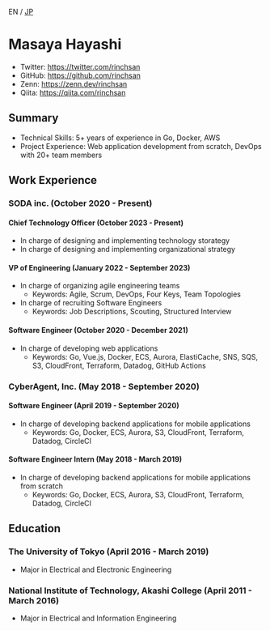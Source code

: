 EN / [JP](README_JP.md)

# Masaya Hayashi

- Twitter: https://twitter.com/rinchsan
- GitHub: https://github.com/rinchsan
- Zenn: https://zenn.dev/rinchsan
- Qiita: https://qiita.com/rinchsan

## Summary

- Technical Skills: 5+ years of experience in Go, Docker, AWS
- Project Experience: Web application development from scratch, DevOps with 20+ team members

## Work Experience

### SODA inc. (October 2020 - Present)

#### Chief Technology Officer (October 2023 - Present)

- In charge of designing and implementing technology storategy
- In charge of designing and implementing organizational strategy

#### VP of Engineering (January 2022 - September 2023)

- In charge of organizing agile engineering teams
  - Keywords: Agile, Scrum, DevOps, Four Keys, Team Topologies
- In charge of recruiting Software Engineers
  - Keywords: Job Descriptions, Scouting, Structured Interview

#### Software Engineer (October 2020 - December 2021)

- In charge of developing web applications
  - Keywords: Go, Vue.js, Docker, ECS, Aurora, ElastiCache, SNS, SQS, S3, CloudFront, Terraform, Datadog, GitHub Actions

### CyberAgent, Inc. (May 2018 - September 2020)

#### Software Engineer (April 2019 - September 2020)

- In charge of developing backend applications for mobile applications
  - Keywords: Go, Docker, ECS, Aurora, S3, CloudFront, Terraform, Datadog, CircleCI

#### Software Engineer Intern (May 2018 - March 2019)

- In charge of developing backend applications for mobile applications from scratch
  - Keywords: Go, Docker, ECS, Aurora, S3, CloudFront, Terraform, Datadog, CircleCI

## Education

### The University of Tokyo (April 2016 - March 2019)

- Major in Electrical and Electronic Engineering

### National Institute of Technology, Akashi College (April 2011 - March 2016)

- Major in Electrical and Information Engineering
